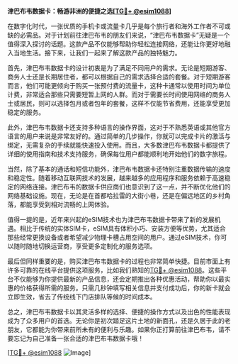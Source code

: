 **津巴布韦数据卡：畅游非洲的便捷之选[[TG💪+ @esim1088](https://t.me/s/esim1088)]**

在数字化时代，一张优质的手机卡或流量卡几乎是每个旅行者和海外工作者不可或缺的必需品。对于计划前往津巴布韦的朋友们来说，“津巴布韦数据卡”无疑是一个值得深入探讨的话题。这款产品不仅能够帮助你轻松连接网络，还能让你更好地融入当地生活。接下来，让我们一起来了解这款产品的独特魅力。

首先，津巴布韦数据卡的设计初衷是为了满足不同用户的需求。无论是短期游客、商务人士还是长期居住者，都可以根据自己的需求选择合适的套餐。对于短期游客而言，他们可能更倾向于购买一张预付费的流量卡，这种卡通常以使用时间为单位计费，非常适合那些只需要短暂上网的人群。而对于需要长时间使用网络的商务人士或居民，则可以选择包月或者包年的套餐，这样不仅能节省费用，还能享受更加稳定的服务。

此外，津巴布韦数据卡还支持多种语言的操作界面，这对于不熟悉英语或其他官方语言的用户来说是非常友好的。通过简单的几步操作，你就可以完成卡片的激活与绑定，无需复杂的手续就能快速投入使用。而且，大多数津巴布韦数据卡都提供了详细的使用指南和技术支持服务，确保每位用户都能顺利地开始他们的数字旅程。

当然，除了基本的通话和短信功能外，津巴布韦数据卡还特别注重数据传输的速度和稳定性。随着移动互联网技术的发展，越来越多的应用程序和服务依赖于高速稳定的网络连接。津巴布韦的数据卡供应商们也意识到了这一点，并不断优化他们的网络基础设施。现在，无论是在首都哈拉雷的大街小巷，还是在偏远地区的乡村角落，都能享受到相对流畅的上网体验。

值得一提的是，近年来兴起的eSIM技术也为津巴布韦数据卡带来了新的发展机遇。相比于传统的实体SIM卡，eSIM具有体积小巧、安装方便等优势，尤其适合那些经常更换设备或者希望减少物理卡槽占用空间的用户。通过eSIM技术，你可以随时随地切换运营商，享受更多定制化的服务选项。

最后但同样重要的是，购买津巴布韦数据卡的过程也非常简单快捷。目前市面上有许多可靠的在线平台提供这项服务，比如我们熟知的[TG💪+ @esim1088](https://t.me/s/esim1088)。这些平台不仅能够为你提供最新的产品信息，还会定期推出各种优惠活动，帮助你以最实惠的价格获得所需的服务。只需几秒钟填写相关信息并支付成功后，你的新卡就会立即生效，省去了传统线下门店排队等候的时间成本。

总之，津巴布韦数据卡以其灵活多样的选择、便捷的操作方式以及出色的性能表现成为了众多用户的首选。无论你是初次踏足这片土地的新面孔，还是久居于此的老朋友，它都能为你带来前所未有的便利与乐趣。如果你正打算前往津巴布韦，请不要忘记为自己准备一张合适的津巴布韦数据卡哦！

[[TG💪+ @esim1088](https://t.me/s/esim1088) ![Image](https://i.postimg.cc/4NQfJmqS/Snipaste-2025-05-13-00-14-12.png)]